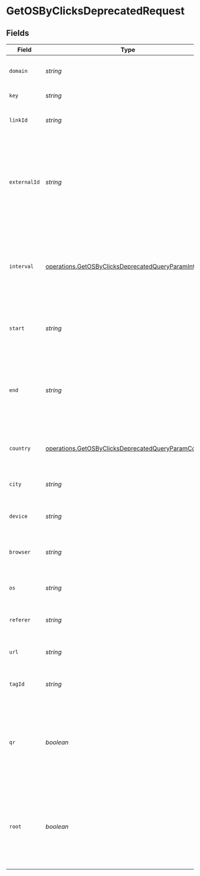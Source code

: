 # GetOSByClicksDeprecatedRequest


## Fields

| Field                                                                                                                        | Type                                                                                                                         | Required                                                                                                                     | Description                                                                                                                  |
| ---------------------------------------------------------------------------------------------------------------------------- | ---------------------------------------------------------------------------------------------------------------------------- | ---------------------------------------------------------------------------------------------------------------------------- | ---------------------------------------------------------------------------------------------------------------------------- |
| `domain`                                                                                                                     | *string*                                                                                                                     | :heavy_minus_sign:                                                                                                           | The domain to filter analytics for.                                                                                          |
| `key`                                                                                                                        | *string*                                                                                                                     | :heavy_minus_sign:                                                                                                           | The short link slug.                                                                                                         |
| `linkId`                                                                                                                     | *string*                                                                                                                     | :heavy_minus_sign:                                                                                                           | The unique ID of the short link on Dub.                                                                                      |
| `externalId`                                                                                                                 | *string*                                                                                                                     | :heavy_minus_sign:                                                                                                           | This is the ID of the link in the your database. Must be prefixed with 'ext_' when passed as a query parameter.              |
| `interval`                                                                                                                   | [operations.GetOSByClicksDeprecatedQueryParamInterval](../../models/operations/getosbyclicksdeprecatedqueryparaminterval.md) | :heavy_minus_sign:                                                                                                           | The interval to retrieve analytics for. Takes precedence over start and end. If undefined, defaults to 24h.                  |
| `start`                                                                                                                      | *string*                                                                                                                     | :heavy_minus_sign:                                                                                                           | The start date and time when to retrieve analytics from.                                                                     |
| `end`                                                                                                                        | *string*                                                                                                                     | :heavy_minus_sign:                                                                                                           | The end date and time when to retrieve analytics from. If not provided, defaults to the current date.                        |
| `country`                                                                                                                    | [operations.GetOSByClicksDeprecatedQueryParamCountry](../../models/operations/getosbyclicksdeprecatedqueryparamcountry.md)   | :heavy_minus_sign:                                                                                                           | The country to retrieve analytics for.                                                                                       |
| `city`                                                                                                                       | *string*                                                                                                                     | :heavy_minus_sign:                                                                                                           | The city to retrieve analytics for.                                                                                          |
| `device`                                                                                                                     | *string*                                                                                                                     | :heavy_minus_sign:                                                                                                           | The device to retrieve analytics for.                                                                                        |
| `browser`                                                                                                                    | *string*                                                                                                                     | :heavy_minus_sign:                                                                                                           | The browser to retrieve analytics for.                                                                                       |
| `os`                                                                                                                         | *string*                                                                                                                     | :heavy_minus_sign:                                                                                                           | The OS to retrieve analytics for.                                                                                            |
| `referer`                                                                                                                    | *string*                                                                                                                     | :heavy_minus_sign:                                                                                                           | The referer to retrieve analytics for.                                                                                       |
| `url`                                                                                                                        | *string*                                                                                                                     | :heavy_minus_sign:                                                                                                           | The URL to retrieve analytics for.                                                                                           |
| `tagId`                                                                                                                      | *string*                                                                                                                     | :heavy_minus_sign:                                                                                                           | The tag ID to retrieve analytics for.                                                                                        |
| `qr`                                                                                                                         | *boolean*                                                                                                                    | :heavy_minus_sign:                                                                                                           | Filter for QR code scans. If true, filter for QR codes only. If false, filter for links only. If undefined, return both.     |
| `root`                                                                                                                       | *boolean*                                                                                                                    | :heavy_minus_sign:                                                                                                           | Filter for root domains. If true, filter for domains only. If false, filter for links only. If undefined, return both.       |
